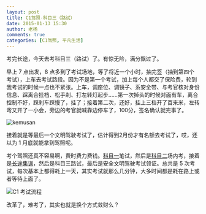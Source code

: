 ```yaml
---
layout: post
title: C1驾照-科目三（路试）
date: 2015-01-13 15:30
author: 老杨
comments: true
categories: [C1驾照, 平凡生活]
---
```

考完长途，今天去考科目三（路试）了。有惊无险，满分飘过了。

<!--more-->

早上 7 点出发，8 点多到了考试场地，等了将近一个小时，抽完签（抽到第四个考试），上车去考试路段。因为不是第一个考试，加上每个人都交了保险费，轮到我考试的时候一点也不紧张。上车，调座位、调镜子、系安全带、与考官核对身份信息、踩离合挂档、松手刹、打左转灯起步……第一次掉头的时候对面有车，离合控制不好，踩刹车踩慢了，挂了；接着第二次，还好，挂上三档开了百来米，左转弯又开了一小会，旁边的考官就喊靠边停车了，100分，签名确认就完事了。

<img src="//cyhour.com/wp-content/uploads/2015/01/kemusan-gua.jpg" alt=" kemusan " />

接着就是等最后一个文明驾驶考试了，估计得到2月份才有名额去考试了，哎，还以为 1 月底就能拿到驾照呢。

考个驾照还真不容易啊，费时费力费钱。<a href="//cyhour.com/lesson-one-of-learning-to-drive.html" target="_blank">科目一</a>笔试，然后是<a href="//cyhour.com/kemuer-2014-11-16.html" target="_blank">科目二</a>场内考，接着是<a href="//cyhour.com/pick-oranges.html" target="_blank">长途集训</a>，然后是科目三路试，最后是安全文明驾驶考试领证。总共是 5 次考试，每次基本上都得耗上一天，其实考试就那么几分钟，大多时间都是耗在路上或者等待上面了。

<img src="//cyhour.com/wp-content/uploads/2013/12/stop-at-subject-two.png" alt=" C1 考试流程 " />

改革了，难考了，其实也就是换个方式敛财么？
